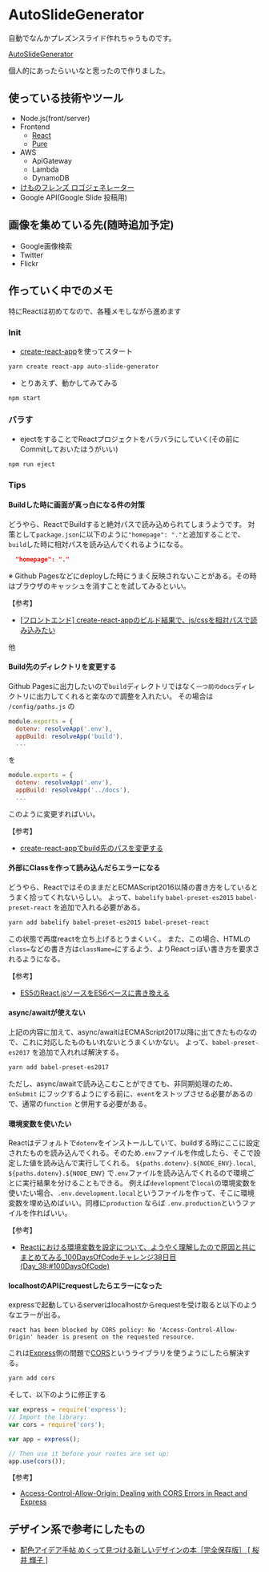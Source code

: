 # AutoSlideGenerator

自動でなんかプレズンスライド作れちゃうものです。

[AutoSlideGenerator](https://takukobayashi.github.io/AutoSlideGenerator/)

個人的にあったらいいなと思ったので作りました。

## 使っている技術やツール

* Node.js(front/server)
* Frontend
  * [React](https://reactjs.org)
  * [Pure](https://purecss.io/)
* AWS
  * ApiGateway
  * Lambda
  * DynamoDB
* [けものフレンズ ロゴジェネレーター](https://aratama.github.io/kemonogen/)
* Google API(Google Slide 投稿用)

## 画像を集めている先(随時追加予定)

* Google画像検索
* Twitter
* Flickr

## 作っていく中でのメモ

特にReactは初めてなので、各種メモしながら進めます

### Init

* [create-react-app](https://github.com/facebook/create-react-app)を使ってスタート

```sh
yarn create react-app auto-slide-generator
```

* とりあえず、動かしてみてみる

```sh
npm start
```

### バラす

* ejectをすることでReactプロジェクトをバラバラにしていく(その前にCommitしておいたほうがいい)

```sh
npm run eject
```

### Tips

#### Buildした時に画面が真っ白になる件の対策

どうやら、ReactでBuildすると絶対パスで読み込められてしまうようです。
対策として`package.json`に以下のように`"homepage": "."`と追加することで、`build`した時に相対パスを読み込んでくれるようになる。

```package.json
  "homepage": "."
```

※ Github Pagesなどにdeployした時にうまく反映されないことがある。その時はブラウザのキャッシュを消すことを試してみるといい。

【参考】

* [[フロントエンド] create-react-appのビルド結果で、js/cssを相対パスで読み込みたい](https://www.yoheim.net/blog.php?q=20180418)

他

#### Build先のディレクトリを変更する

Github Pagesに出力したいので`build`ディレクトリではなく`一つ前のdocs`ディレクトリに出力してくれると楽なので調整を入れたい。
その場合は `/config/paths.js` の

```javascript
module.exports = {
  dotenv: resolveApp('.env'),
  appBuild: resolveApp('build'),
  ...
```

を

```javascript
module.exports = {
  dotenv: resolveApp('.env'),
  appBuild: resolveApp('../docs'),
  ...
```

このように変更すればいい。

【参考】

* [create-react-appでbuild先のパスを変更する](https://qiita.com/yakimeron/items/7a4f8d9e70a4a2b1b96b)

#### 外部にClassを作って読み込んだらエラーになる

どうやら、ReactではそのままだとECMAScript2016以降の書き方をしているとうまく拾ってくれないらしい。
よって、`babelify` `babel-preset-es2015` `babel-preset-react` を追加で入れる必要がある。

```sh
yarn add babelify babel-preset-es2015 babel-preset-react
```

この状態で再度reactを立ち上げるとうまくいく。
また、この場合、HTMLの`class=`などの書き方は`className=`にするよう、よりReactっぽい書き方を要求されるようになる。

【参考】

* [ES5のReact.jsソースをES6ベースに書き換える](https://qiita.com/kuniken/items/2e850daa26a10b5098d6)

#### async/awaitが使えない

上記の内容に加えて、async/awaitはECMAScript2017以降に出てきたものなので、これに対応したものもいれないとうまくいかない。
よって、`babel-preset-es2017` を追加で入れれば解決する。

```sh
yarn add babel-preset-es2017
```

ただし、async/awaitで読み込こむことができても、非同期処理のため、`onSubmit` にフックするようにする前に、`event`をストップさせる必要があるので、通常の`function` と併用する必要がある。

#### 環境変数を使いたい
Reactはデフォルトで`dotenv`をインストールしていて、buildする時にここに設定されたものを読み込んでくれる。そのため`.env`ファイルを作成したら、そこで設定した値を読み込んで実行してくれる。
`${paths.dotenv}.${NODE_ENV}.local`, `${paths.dotenv}.${NODE_ENV}` で`.env`ファイルを読み込んでくれるので環境ごとに実行結果を分けることもできる。
例えば`development`で`local`の環境変数を使いたい場合、`.env.development.local`というファイルを作って、そこに環境変数を埋め込めばいい。同様に`production` ならば `.env.production`というファイルを作ればいい。

【参考】

* [Reactにおける環境変数を設定について、ようやく理解したので原因と共にまとめてみる_100DaysOfCodeチャレンジ38日目(Day_38:#100DaysOfCode)](https://qiita.com/yuta-ushijima/items/a653e9ca4847276f19cd)

#### localhostのAPIにrequestしたらエラーになった

expressで起動しているserverはlocalhostからrequestを受け取ると以下のようなエラーが出る。

`react has been blocked by CORS policy: No 'Access-Control-Allow-Origin' header is present on the requested resource.`

これは[Express](https://github.com/expressjs/express)側の問題で[CORS](https://github.com/expressjs/cors)というライブラリを使うようにしたら解決する。

```sh
yarn add cors
```

そして、以下のように修正する

```javascript
var express = require('express');
// Import the library:
var cors = require('cors');

var app = express();

// Then use it before your routes are set up:
app.use(cors());
```

【参考】

* [Access-Control-Allow-Origin: Dealing with CORS Errors in React and Express](https://daveceddia.com/access-control-allow-origin-cors-errors-in-react-express/)

## デザイン系で参考にしたもの

* [配色アイデア手帖 めくって見つける新しいデザインの本［完全保存版］ [ 桜井 輝子 ]](https://hb.afl.rakuten.co.jp/hgc/18ab110a.e78ad517.18ab110b.3a837bfb/?pc=https%3A%2F%2Fitem.rakuten.co.jp%2Fbook%2F15176294%2F&m=http%3A%2F%2Fm.rakuten.co.jp%2Fbook%2Fi%2F18822066%2F&link_type=text&ut=eyJwYWdlIjoiaXRlbSIsInR5cGUiOiJ0ZXh0Iiwic2l6ZSI6IjI0MHgyNDAiLCJuYW0iOjEsIm5hbXAiOiJyaWdodCIsImNvbSI6MSwiY29tcCI6ImRvd24iLCJwcmljZSI6MSwiYm9yIjoxLCJjb2wiOjEsImJidG4iOjF9)
